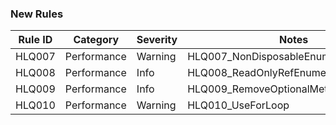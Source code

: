 ### New Rules
Rule ID | Category | Severity | Notes
--------|----------|----------|-------
HLQ007  | Performance |  Warning | HLQ007_NonDisposableEnumeratorAnalyzer
HLQ008  | Performance |  Info | HLQ008_ReadOnlyRefEnumerableAnalyzer
HLQ009  | Performance |  Info | HLQ009_RemoveOptionalMethods
HLQ010  | Performance |  Warning | HLQ010_UseForLoop
